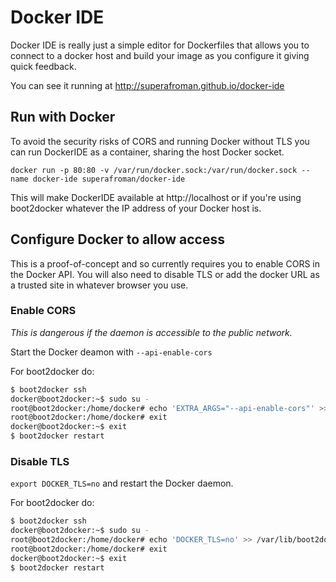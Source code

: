 # Docker IDE

Docker IDE is really just a simple editor for Dockerfiles that allows you to connect to a docker host and build your 
image as you configure it giving quick feedback.

You can see it running at http://superafroman.github.io/docker-ide

## Run with Docker
To avoid the security risks of CORS and running Docker without TLS you can run DockerIDE as a container, sharing the host Docker socket.

```
docker run -p 80:80 -v /var/run/docker.sock:/var/run/docker.sock --name docker-ide superafroman/docker-ide
```

This will make DockerIDE available at http://localhost or if you're using boot2docker whatever the IP address of your Docker host is.

## Configure Docker to allow access

This is a proof-of-concept and so currently requires you to enable CORS in the Docker API.  You will also need to disable
TLS or add the docker URL as a trusted site in whatever browser you use.

### Enable CORS

*This is dangerous if the daemon is accessible to the public network.*

Start the Docker deamon with `--api-enable-cors`

For boot2docker do:

```sh
$ boot2docker ssh
docker@boot2docker:~$ sudo su -
root@boot2docker:/home/docker# echo 'EXTRA_ARGS="--api-enable-cors"' >> /var/lib/boot2docker/profile
root@boot2docker:/home/docker# exit
docker@boot2docker:~$ exit
$ boot2docker restart
```

### Disable TLS

`export DOCKER_TLS=no` and restart the Docker daemon.

For boot2docker do:

```sh
$ boot2docker ssh
docker@boot2docker:~$ sudo su -
root@boot2docker:/home/docker# echo 'DOCKER_TLS=no' >> /var/lib/boot2docker/profile
root@boot2docker:/home/docker# exit
docker@boot2docker:~$ exit
$ boot2docker restart
```
